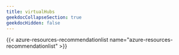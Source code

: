 ```yaml
---
title: virtualHubs
geekdocCollapseSection: true
geekdocHidden: false
---
```


{{< azure-resources-recommendationlist name="azure-resources-recommendationlist" >}}
